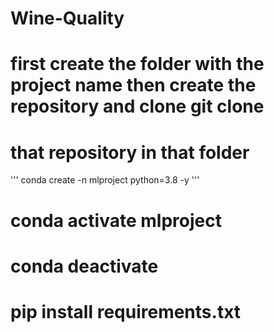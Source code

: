 # Wine-Quality
# first create the folder with the project name then create the repository and clone git clone
# that repository in that folder 


'''
conda create -n mlproject python=3.8 -y
'''

# conda activate mlproject
# conda deactivate

# pip install requirements.txt